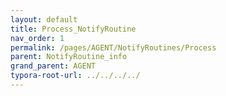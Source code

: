 ```yaml
---
layout: default
title: Process_NotifyRoutine
nav_order: 1
permalink: /pages/AGENT/NotifyRoutines/Process
parent: NotifyRoutine_info
grand_parent: AGENT
typora-root-url: ../../../../
---
```


